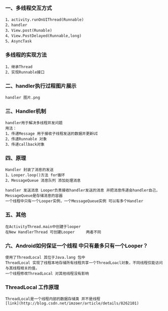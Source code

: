 ### 一、多线程交互方式
    1、activity.runOnUIThread(Runnable) 
    2、handler
    3、View.post(Runable)
    4、View.PostDelayed(Runnable,long)
    5、AsyncTask
### 多线程的实现方法
    1、继承Thread
    2、实现Runnable接口
### 二、handler执行过程图片展示
    handler 图片.png
### 三、Handler机制
    handler用于解决多线程并发问题
    用法：
    1、传递Message 用于接收子线程发送的数据并更新UI
    2、传递Runnable 对象
    3、传递callback对象
### 四、原理
    Handler 封装了消息的发送
    1、Looper.loop()方法 for循环
    2、MessageQueue 消息队列 添加处理消息
    
    handler 发送消息 Looper负责接收handler发送的消息 并把消息传递会handler自己，MessageQueue是存储消息的容器
    一个线程中只有一个Looper实例，一个MessageQueue实例 可以有多个Handler
### 五、其他
    在ActivityThread.main中创建于looper
    在New HandlerThread 可创建Looper     两者不同
    
### 六、Android如何保证一个线程 中只有最多只有一个Looper？
    使用了ThreadLocal 其位于Java.lang 包中
    ThreadLocal 实现了线程本地存储所有线程共享一个ThreadLoacl对象，不同线程仅能访问与其线程相关的值，
    一个线程修改ThreadLocal 对其他线程没有影响
### ThreadLocal 工作原理
    ThreadLocal是一个线程内部的数据存储类 并不是线程
    [link](http://blog.csdn.net/imzoer/article/details/8262101)
